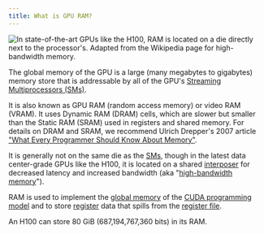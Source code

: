 ```yaml
---
title: What is GPU RAM?
---
```


![In state-of-the-art GPUs like the H100, RAM is located on a die directly next to the processor's. Adapted from the Wikipedia page for [high-bandwidth memory](https://en.wikipedia.org/wiki/High_Bandwidth_Memory).](themed-image://hbm-schematic.svg)

The global memory of the GPU is a large (many megabytes to gigabytes) memory
store that is addressable by all of the GPU's
[Streaming Multiprocessors (SMs)](/gpu-glossary/device-hardware/streaming-multiprocessor).

It is also known as GPU RAM (random access memory) or video RAM (VRAM). It uses
Dynamic RAM (DRAM) cells, which are slower but smaller than the Static RAM
(SRAM) used in registers and shared memory. For details on DRAM and SRAM, we
recommend Ulrich Drepper's 2007 article
["What Every Programmer Should Know About Memory"](https://people.freebsd.org/~lstewart/articles/cpumemory.pdf).

It is generally not on the same die as the
[SMs](/gpu-glossary/device-hardware/streaming-multiprocessor), though in the
latest data center-grade GPUs like the H100, it is located on a shared
[interposer](https://en.wikipedia.org/wiki/Interposer) for decreased latency and
increased bandwidth (aka
"[high-bandwidth memory](https://en.wikipedia.org/wiki/High_Bandwidth_Memory)").

RAM is used to implement the
[global memory](/gpu-glossary/device-software/global-memory) of the
[CUDA programming model](/gpu-glossary/device-software/cuda-programming-model)
and to store [register](/gpu-glossary/device-software/registers) data that
spills from the [register file](/gpu-glossary/device-hardware/register-file).

An H100 can store 80 GiB (687,194,767,360 bits) in its RAM.
